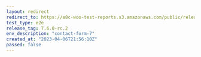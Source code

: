 ```yaml
---
layout: redirect
redirect_to: https://a8c-woo-test-reports.s3.amazonaws.com/public/release/7.6.0-rc.2/contact-form-7/e2e/index.html
test_type: e2e
release_tag: 7.6.0-rc.2
env_description: "contact-form-7"
created_at: "2023-04-06T21:56:10Z"
passed: false
---
```

